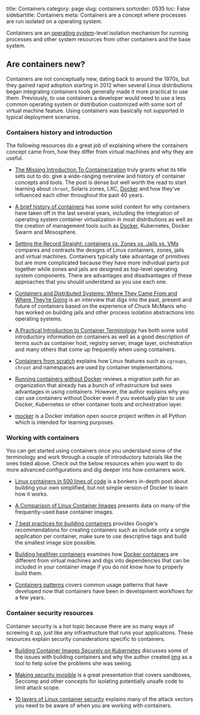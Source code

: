 title: Containers
category: page
slug: containers
sortorder: 0535
toc: False
sidebartitle: Containers
meta: Containers are a concept where processes are run isolated on a operating system.


Containers are an [operating system](/operating-systems.html)-level 
isolation mechanism for running processes and other system resources from
other containers and the base system.


## Are containers new?
Containers are not conceptually new, dating back to around the 1970s, but
they gained rapid adoption starting in 2012 when several Linux distributions
began integrating containers tools generally made it more practical to
use them. Previously, to use containers a developer would need to use a
less common operating system or distribution customized with some sort of
virtual machine feature. Using containers was basically not supported in typical
deployment scenarios.


### Containers history and introduction
The following resources do a great job of explaining where the containers
concept came from, how they differ from virtual machines and why they are
useful.

* [The Missing Introduction To Containerization](https://medium.com/faun/the-missing-introduction-to-containerization-de1fbb73efc5)
  truly grants what its title sets out to do: give a wide-ranging overview
  and history of container concepts and tools. The post is dense but well
  worth the read to start learning about `chroot`, Solaris zones, LXC,
  [Docker](/docker.html) and how they've influenced each other throughout
  the past 40 years.

* [A brief history of containers](https://mesosphere.com/blog/brief-history-containers/)
  has some solid context for why containers have taken off in the last
  several years, including the integration of operating system container
  virtualization in most distributions as well as the creation of management 
  tools such as [Docker](/docker.html), Kubernetes, Docker Swarm and 
  Mesosphere.

* [Setting the Record Straight: containers vs. Zones vs. Jails vs. VMs](https://blog.jessfraz.com/post/containers-zones-jails-vms/)
  compares and contrasts the designs of Linux containers, zones, jails
  and virtual machines. Containers typically take advantage of primitives
  but are more complicated because they have more individual parts put
  together while zones and jails are designed as top-level operating
  system components. There are advantages and disadvantages of these
  approaches that you should understand as you use each one.

* [Containers and Distributed Systems: Where They Came From and Where They’re Going](https://mesosphere.com/blog/containers-distributed-systems/)
  is an interview that digs into the past, present and future of
  containers based on the experience of Chuck McManis who has worked
  on building jails and other process isolation abstractions into
  operating systems.

* [A Practical Introduction to Container Terminology](https://developers.redhat.com/blog/2018/02/22/container-terminology-practical-introduction/)
  has both some solid introductory information on containers as well as
  a good description of terms such as container host, registry server,
  image layer, orchestration and many others that come up frequently
  when using containers.

* [Containers from scratch](https://ericchiang.github.io/post/containers-from-scratch/)
  explains how Linux features such as `cgroups`, `chroot` and namespaces
  are used by container implementations.

* [Running containers without Docker](https://jvns.ca/blog/2016/10/26/running-container-without-docker/)
  reviews a migration path for an organization that already has a bunch of
  infrastructure but sees advantages in using containers. However, the 
  author explains why you can use containers without Docker even if you
  eventually plan to use Docker, Kubernetes or other container tools and
  orchestration layer.

* [mocker](https://github.com/tonybaloney/mocker) is a Docker imitation
  open source project written in all Python which is intended for learning
  purposes.


### Working with containers
You can get started using containers once you understand some of the 
terminology and work through a couple of introductory tutorials like the ones
listed above. Check out the below resources when you want to do more advanced 
configurations and dig deeper into how containers work.

* [Linux containers in 500 lines of code](https://blog.lizzie.io/linux-containers-in-500-loc.html)
  is a bonkers in-depth post about building your own simplified, but not 
  simple version of Docker to learn how it works.

* [A Comparison of Linux Container Images](http://crunchtools.com/comparison-linux-container-images/)
  presents data on many of the frequently-used base container images.

* [7 best practices for building containers](https://cloudplatform.googleblog.com/2018/07/7-best-practices-for-building-containers.html)
  provides Google's recommendations for creating containers such as 
  include only a single application per container, make sure to use
  descriptive tags and build the smallest image size possible.

* [Building healthier containers](https://blog.kintoandar.com/2018/01/Building-healthier-containers.html)
  examines how [Docker containers](/docker.html) are different from 
  virtual machines and digs into dependencies that can be included in
  your container image if you do not know how to properly build them.

* [Containers patterns](https://l0rd.github.io/containerspatterns/)
  covers common usage patterns that have developed now that containers
  have been in development workflows for a few years.


### Container security resources
Container security is a hot topic because there are so many ways of screwing
it up, just like any infrastructure that runs your applications. These
resources explain security considerations specific to containers.

* [Building Container Images Securely on Kubernetes](https://blog.jessfraz.com/post/building-container-images-securely-on-kubernetes/)
  discusses some of the issues with building containers and why the
  author created [img](https://github.com/genuinetools/img) as a tool
  to help solve the problems she was seeing.
 
* [Making security invisible](https://docs.google.com/presentation/d/1x0DfyC8OxTHsiqf6YRGmqS63CjqCs8-613T_Dzdyi0Q/mobilepresent?slide=id.p)
  is a great presentation that covers sandboxes, Seccomp and other
  concepts for isolating potentially unsafe code to limit attack scope.

* [10 layers of Linux container security](https://opensource.com/article/17/10/10-layers-container-security)
  explains many of the attack vectors you need to be aware of when you
  are working with containers.
